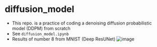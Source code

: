# diffusion_model
- This repo. is a practice of coding a denoising diffusion probabilistic model (DDPM) from scratch
- See `diffusion_model.ipynb`
- Results of number 8 from MNIST (Deep ResUNet)
![image](https://github.com/user-attachments/assets/8b44239a-f546-4de4-bf4b-b4f8856b7e49)
